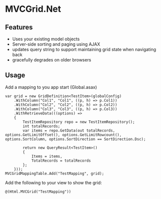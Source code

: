 # MVCGrid.Net

## Features
* Uses your existing model objects
* Server-side sorting and paging using AJAX
* updates query string to support maintaining grid state when navigating back
* gracefully degrades on older browsers


## Usage

Add a mapping to you app start (Global.asax)

```
var grid = new GridDefinition<TestItem>(globalConfig)
	.WithColumn("Col1", "Col1", ((p, h) => p.Col1))
	.WithColumn("Col2", "Col2", ((p, h) => p.Col2))
	.WithColumn("Col3", "Col3", ((p, h) => p.Col3))
	.WithRetrieveData(((options) =>
	{
		TestItemRepository repo = new TestItemRepository();
		int totalRecords;
		var items = repo.GetData(out totalRecords, options.GetLimitOffset(), options.GetLimitRowcount(), options.SortColumn, options.SortDirection == SortDirection.Dsc);

		return new QueryResult<TestItem>()
		{
			Items = items,
			TotalRecords = totalRecords
		};
	}));
MVCGridMappingTable.Add("TestMapping", grid);
```

Add the following to your view to show the grid:
```
@(Html.MVCGrid("TestMapping"))
```
